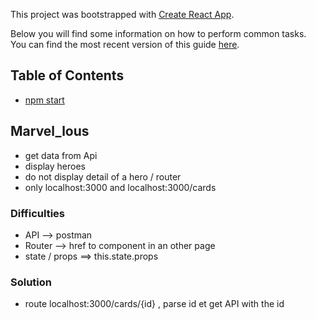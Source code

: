 This project was bootstrapped with [Create React App](https://github.com/facebookincubator/create-react-app).

Below you will find some information on how to perform common tasks.<br>
You can find the most recent version of this guide [here](https://github.com/facebookincubator/create-react-app/blob/master/packages/react-scripts/template/README.md).

## Table of Contents

  - [npm start](#npm-start)


## Marvel_lous

- get data from Api
- display heroes
- do not display detail of a hero / router
- only localhost:3000 and localhost:3000/cards


### Difficulties

- API --> postman
- Router --> href to component in an other page
- state / props  <Components data={this.state.data}> ==> this.state.props

### Solution

- route localhost:3000/cards/{id} , parse id et get API with the id

